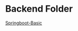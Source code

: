 # Backend Folder
[Springboot-Basic](https://github.com/Ruigithu/skills-github-pages/blob/ea767c441ab1275881184dc2e356c75a77024af3/_posts/backend/2024-12-29-springboot-basic)

